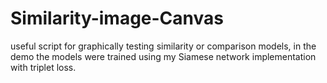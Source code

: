 # Similarity-image-Canvas
useful script for graphically testing similarity or comparison models, in the demo the models were trained using my Siamese network implementation with triplet loss.
